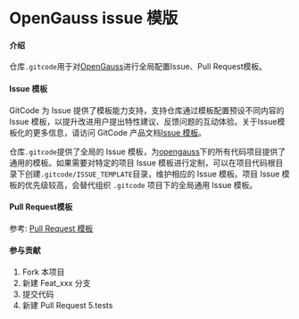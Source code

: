 # OpenGauss issue 模版

#### 介绍

仓库`.gitcode`用于对[OpenGauss](https://gitcode.com/opengauss)进行全局配置Issue、Pull Request模板。

#### Issue 模板

GitCode 为 Issue 提供了模板能力支持，支持仓库通过模板配置预设不同内容的 Issue 模板，以提升改进用户提出特性建议、反馈问题的互动体验。关于Issue模板化的更多信息，请访问 GitCode 产品文档[Issue 模板](https://docs.gitcode.com/docs/repo/issues/template/)。

仓库`.gitcode`提供了全局的 Issue 模板，为[opengauss](https://gitcode.com/opengauss)下的所有代码项目提供了通用的模板。如果需要对特定的项目 Issue 模板进行定制，可以在项目代码根目录下创建`.gitcode/ISSUE_TEMPLATE`目录，维护相应的 Issue 模板。项目 Issue 模板的优先级较高，会替代组织 `.gitcode` 项目下的全局通用 Issue 模板。

#### Pull Request模板

参考: [Pull Request 模板](https://docs.gitcode.com/docs/pulls/template/)

#### 参与贡献

1. Fork 本项目
2. 新建 Feat_xxx 分支
3. 提交代码
4. 新建 Pull Request
5.tests

